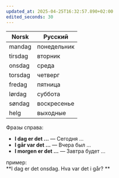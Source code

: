 ```yaml
---
updated_at: 2025-04-25T16:32:57.890+02:00
edited_seconds: 30
---
```


|Norsk|Русский|
|---|---|
|mandag|понедельник|
|tirsdag|вторник|
|onsdag|среда|
|torsdag|четверг|
|fredag|пятница|
|lørdag|суббота|
|søndag|воскресенье|
|helg|выходные|

Фразы справа:

- **I dag er det ...** — Сегодня ...    
- **I går var det ...** — Вчера был ...    
- **I morgen er det ...** — Завтра будет ...    

пример:  
**I dag er det onsdag. Hva var det i går? **
